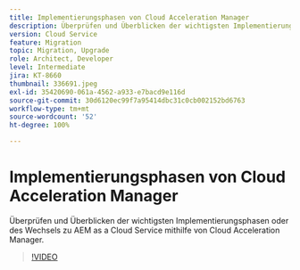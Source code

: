 ```yaml
---
title: Implementierungsphasen von Cloud Acceleration Manager
description: Überprüfen und Überblicken der wichtigsten Implementierungsphasen oder des Wechsels zu AEM as a Cloud Service mithilfe von Cloud Acceleration Manager.
version: Cloud Service
feature: Migration
topic: Migration, Upgrade
role: Architect, Developer
level: Intermediate
jira: KT-8660
thumbnail: 336691.jpeg
exl-id: 35420690-061a-4562-a933-e7bacd9e116d
source-git-commit: 30d6120ec99f7a95414dbc31c0cb002152bd6763
workflow-type: tm+mt
source-wordcount: '52'
ht-degree: 100%

---
```


# Implementierungsphasen von Cloud Acceleration Manager

Überprüfen und Überblicken der wichtigsten Implementierungsphasen oder des Wechsels zu AEM as a Cloud Service mithilfe von Cloud Acceleration Manager.

>[!VIDEO](https://video.tv.adobe.com/v/336691?quality=12&learn=on)
